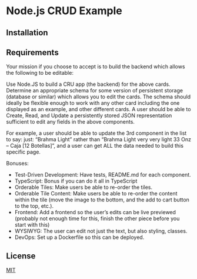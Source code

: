 # Node.js CRUD Example

## Installation

## Requirements

Your mission if you choose to accept is to build the backend which allows the following to be editable:

Use Node.JS to build a CRU app (the backend) for the above cards. Determine an appropriate schema for some version of persistent storage (database or similar) which allows you to edit the cards. The schema should ideally be flexible enough to work with any other card including the one displayed as an example, and other different cards. A user should be able to Create, Read, and Update a persistently stored JSON representation sufficient to edit any fields in the above components.

For example, a user should be able to update the 3rd component in the list to say: just: “Brahma Light” rather than “Brahma Light very very light 33 Onz – Caja [12 Botellas]”, and a user can get ALL the data needed to build this specific page.

Bonuses:

- Test-Driven Development: Have tests, README.md for each component.
- TypeScript: Bonus if you can do it all in TypeScript
- Orderable Tiles: Make users be able to re-order the tiles.
- Orderable Tile Content: Make users be able to re-order the content within the tile (move the image to the bottom, and the add to cart button to the top, etc.).
- Frontend: Add a frontend so the user’s edits can be live previewed (probably not enough time for this, finish the other piece before you start with this)
- WYSIWYG: The user can edit not just the text, but also styling, classes.
- DevOps: Set up a Dockerfile so this can be deployed.

## License

[MIT](LICENSE)
